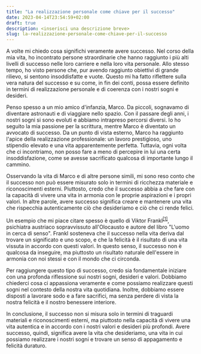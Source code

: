 ```yaml
---
title: "La realizzazione personale come chiave per il successo"
date: 2023-04-14T23:54:59+02:00
draft: true
description: <inserisci una descrizione breve>
slug: la-realizzazione-personale-come-chiave-per-il-successo
---
```


A volte mi chiedo cosa significhi veramente avere successo. Nel corso della mia vita, ho incontrato persone straordinarie che hanno raggiunto i più alti livelli di successo nelle loro carriere e nella loro vita personale. Allo stesso tempo, ho visto persone che, pur avendo raggiunto obiettivi di grande rilievo, si sentono insoddisfatte e vuote. Questo mi ha fatto riflettere sulla vera natura del successo e su come, in fin dei conti, possa essere definito in termini di realizzazione personale e di coerenza con i nostri sogni e desideri.

Penso spesso a un mio amico d'infanzia, Marco. Da piccoli, sognavamo di diventare astronauti e di viaggiare nello spazio. Con il passare degli anni, i nostri sogni si sono evoluti e abbiamo intrapreso percorsi diversi. Io ho seguito la mia passione per la scrittura, mentre Marco è diventato un avvocato di successo. Da un punto di vista esterno, Marco ha raggiunto l'apice della realizzazione professionale: un lavoro prestigioso, uno stipendio elevato e una vita apparentemente perfetta. Tuttavia, ogni volta che ci incontriamo, non posso fare a meno di percepire in lui una certa insoddisfazione, come se avesse sacrificato qualcosa di importante lungo il cammino.

Osservando la vita di Marco e di altre persone simili, mi sono reso conto che il successo non può essere misurato solo in termini di ricchezza materiale e riconoscimenti esterni. Piuttosto, credo che il successo abbia a che fare con la capacità di vivere una vita in armonia con le proprie aspirazioni e i propri valori. In altre parole, avere successo significa creare e mantenere una vita che rispecchia autenticamente ciò che desideriamo e ciò che ci rende felici.

Un esempio che mi piace citare spesso è quello di Viktor Frankl<sup>[[1]](https://it.wikipedia.org/wiki/Viktor_Frankl)</sup>, psichiatra austriaco sopravvissuto all'Olocausto e autore del libro "L'uomo in cerca di senso". Frankl sosteneva che il successo nella vita deriva dal trovare un significato e uno scopo, e che la felicità è il risultato di una vita vissuta in accordo con questi valori. In questo senso, il successo non è qualcosa da inseguire, ma piuttosto un risultato naturale dell'essere in armonia con noi stessi e con il mondo che ci circonda.

Per raggiungere questo tipo di successo, credo sia fondamentale iniziare con una profonda riflessione sui nostri sogni, desideri e valori. Dobbiamo chiederci cosa ci appassiona veramente e come possiamo realizzare questi sogni nel contesto della nostra vita quotidiana. Inoltre, dobbiamo essere disposti a lavorare sodo e a fare sacrifici, ma senza perdere di vista la nostra felicità e il nostro benessere interiore.

In conclusione, il successo non si misura solo in termini di traguardi materiali e riconoscimenti esterni, ma piuttosto nella capacità di vivere una vita autentica e in accordo con i nostri valori e desideri più profondi. Avere successo, quindi, significa avere la vita che desideriamo, una vita in cui possiamo realizzare i nostri sogni e trovare un senso di appagamento e felicità duraturo.
